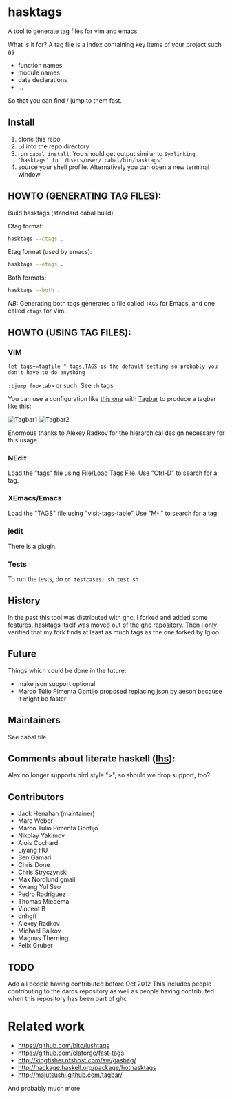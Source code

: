 # hasktags
A tool to generate tag files for vim and emacs

What is it for? A tag file is a index containing key items of your project such as
- function names
- module names
- data declarations
- ...

So that you can find / jump to them fast.

## Install
1. clone this repo
2. `cd` into the repo directory
3. run `cabal install`. You should get output similar to `Symlinking 'hasktags'
   to '/Users/user/.cabal/bin/hasktags'`
4. source your shell profile. Alternatively you can open a new terminal window

## HOWTO (GENERATING TAG FILES):
Build hasktags (standard cabal build)

Ctag format:
```bash
hasktags --ctags .
```

Etag format (used by emacs):
```bash
hasktags --etags .
```

Both formats:
```bash
hasktags --both .
```

*NB:* Generating both tags generates a file called `TAGS` for Emacs, and one called `ctags` for Vim.

## HOWTO (USING TAG FILES):
### ViM
```viml
let tags+=tagfile " tags,TAGS is the default setting so probably you don't have to do anything
```
`:tjump foo<tab>` or such. See `:h` tags

You can use a configuration like [this one](../assets/hasktags.vim)
with [Tagbar](https://github.com/majutsushi/tagbar) to produce a
tagbar like this:

![Tagbar1](../assets/tagbar1.png?raw=true) ![Tagbar2](../assets/tagbar2.png?raw=true)

Enormous thanks to Alexey Radkov for the hierarchical design necessary for this usage.

### NEdit
Load the "tags" file using File/Load Tags File.
Use "Ctrl-D" to search for a tag.

### XEmacs/Emacs
Load the "TAGS" file using "visit-tags-table"
Use "M-." to search for a tag.

### jedit
There is a plugin.

### Tests
To run the tests, do `cd testcases; sh test.sh`.

## History
In the past this tool was distributed with ghc. I forked and added some
features.  hasktags itself was moved out of the ghc repository. Then I only
verified that my fork finds at least as much tags as the one forked by Igloo.

## Future
Things which could be done in the future:
- make json support optional
- Marco Túlio Pimenta Gontijo proposed replacing json by aeson because it might
  be faster

## Maintainers
See cabal file

## Comments about literate haskell ([lhs][]):
Alex no longer supports bird style ">", so should we drop support, too?

## Contributors
- Jack Henahan (maintainer)
- Marc Weber
- Marco Túlio Pimenta Gontijo
- Nikolay Yakimov
- Alois Cochard
- Liyang HU
- Ben Gamari
- Chris Done
- Chris Stryczynski
- Max Nordlund gmail
- Kwang Yul Seo
- Pedro Rodriguez
- Thomas Miedema
- Vincent B
- dnhgff
- Alexey Radkov
- Michael Baikov
- Magnus Therning
- Felix Gruber

## TODO
Add all people having contributed before Oct 2012
This includes people contributing to the darcs repository as well as people
having contributed when this repository has been part of ghc

# Related work
- https://github.com/bitc/lushtags
- https://github.com/elaforge/fast-tags
- http://kingfisher.nfshost.com/sw/gasbag/
- http://hackage.haskell.org/package/hothasktags
- http://majutsushi.github.com/tagbar/

And probably much more

[lhs]: http://www.haskell.org/haskellwiki/Literate_programming

